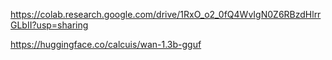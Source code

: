 https://colab.research.google.com/drive/1RxO_o2_0fQ4WvIgN0Z6RBzdHlrrGLbII?usp=sharing

https://huggingface.co/calcuis/wan-1.3b-gguf
